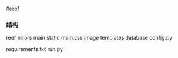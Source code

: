 #reef 


### 结构
reef
	errors
	main
	static 
		main.css
		image
	templates
	database
	config.py
	


requirements.txt
run.py


